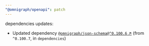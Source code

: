 ```yaml
---
"@omnigraph/openapi": patch
---
```

dependencies updates:
  - Updated dependency [`@omnigraph/json-schema@^0.100.6` ↗︎](https://www.npmjs.com/package/@omnigraph/json-schema/v/0.100.6) (from `^0.100.7`, in `dependencies`)
